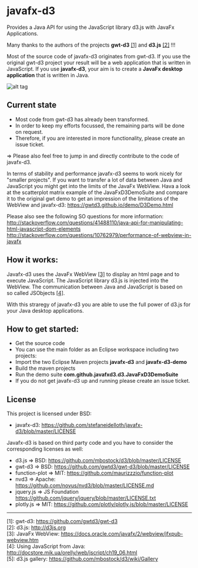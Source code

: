 # javafx-d3 #

Provides a Java API for using the JavaScript library d3.js with JavaFx Applications.

Many thanks to the authors of the projects **gwt-d3** [[1]](https://github.com/gwtd3/gwt-d3 "gwt-d3")  and **d3.js** [[2]](http://d3js.org "d3.js") !!! 

Most of the source code of javafx-d3 originates from gwt-d3. If you use the original
gwt-d3 project your result will be a web application that is written in JavaScript. 
If you use **javafx-d3**, your aim is to create a **JavaFx desktop application**
that is written in Java.

![alt tag](https://github.com/stefaneidelloth/javafx-d3/blob/master/javafx-d3-demo/src/test/resources/javafxd3.png)

## Current state

* Most code from gwt-d3 has already been transformed.
* In order to keep my efforts focussed, the remaining parts will be done on request. 
* Therefore, if you are interested in more functionality, please create an issue ticket.

=> Please also feel free to jump in and directly contribute to the code of javafx-d3.  

In terms of stability and performance javafx-d3 seems to work nicely for "smaller projects".
If you want to transfer a lot of data between Java and JavaScript you might get into the
limits of the JavaFx WebView. Hava a look at the scatterplot matrix example of the JavaFxD3DemoSuite
and compare it to the original gwt demo to get an impression of the limitations of the WebView and javafx-d3:
https://gwtd3.github.io/demo/D3Demo.html

Please also see the following SO questions for more information:
http://stackoverflow.com/questions/41488110/java-api-for-manipulating-html-javascript-dom-elements
http://stackoverflow.com/questions/10762979/performance-of-webview-in-javafx

## How it works: ##

Javafx-d3 uses the JavaFx WebView [[3]](https://docs.oracle.com/javafx/2/webview/jfxpub-webview.htm "JavaFx WebView") to display an html page and to execute JavaScript.
The JavaScript library d3.js is injected into the WebView. The communication between Java and JavaScript is based on  
so called JSObjects [[4]](http://docstore.mik.ua/orelly/web/jscript/ch19_06.html "Using JavaScript from Java"). 

With this straregy of javafx-d3 you are able to use the full power of d3.js for your Java desktop applications. 

## How to get started: ##

* Get the source code 
* You can use the main folder as an Eclipse workspace including two projects:
* Import the two Eclipse Maven projects **javafx-d3** and **javafx-d3-demo**
* Build the maven projects
* Run the demo suite **com.github.javafxd3.d3.JavaFxD3DemoSuite**
* If you do not get javafx-d3 up and running please create an issue ticket. 

## License ##

This project is licensed under BSD:
* javafx-d3: https://github.com/stefaneidelloth/javafx-d3/blob/master/LICENSE

Javafx-d3 is based on third party code and you have to consider the corresponding licenses as well:
* d3.js => BSD: https://github.com/mbostock/d3/blob/master/LICENSE
* gwt-d3 => BSD: https://github.com/gwtd3/gwt-d3/blob/master/LICENSE
* function-plot => MIT: https://github.com/maurizzzio/function-plot
* nvd3 => Apache: https://github.com/novus/nvd3/blob/master/LICENSE.md
* jquery.js => JS Foundation https://github.com/jquery/jquery/blob/master/LICENSE.txt
* plotly.js => MIT: https://github.com/plotly/plotly.js/blob/master/LICENSE

----  
 
[1]: gwt-d3: https://github.com/gwtd3/gwt-d3<br>
[2]: d3.js: http://d3js.org<br>
[3]: JavaFx WebView: https://docs.oracle.com/javafx/2/webview/jfxpub-webview.htm<br>
[4]: Using JavaScript from Java: http://docstore.mik.ua/orelly/web/jscript/ch19_06.html<br>
[5]: d3.js gallery: https://github.com/mbostock/d3/wiki/Gallery<br>

